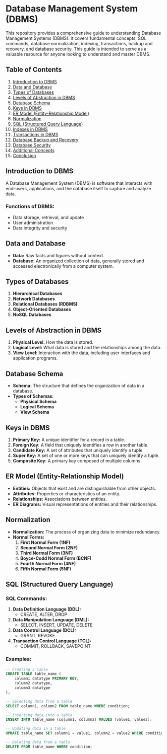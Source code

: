 # Database Management System (DBMS)

This repository provides a comprehensive guide to understanding Database Management Systems (DBMS). It covers fundamental concepts, SQL commands, database normalization, indexing, transactions, backup and recovery, and database security. This guide is intended to serve as a valuable resource for anyone looking to understand and master DBMS.

## Table of Contents

1. [Introduction to DBMS](#introduction-to-dbms)
2. [Data and Database](#data-and-database)
3. [Types of Databases](#types-of-databases)
4. [Levels of Abstraction in DBMS](#levels-of-abstraction-in-dbms)
5. [Database Schema](#database-schema)
6. [Keys in DBMS](#keys-in-dbms)
7. [ER Model (Entity-Relationship Model)](#er-model-entity-relationship-model)
8. [Normalization](#normalization)
9. [SQL (Structured Query Language)](#sql-structured-query-language)
10. [Indexes in DBMS](#indexes-in-dbms)
11. [Transactions in DBMS](#transactions-in-dbms)
12. [Database Backup and Recovery](#database-backup-and-recovery)
13. [Database Security](#database-security)
14. [Additional Concepts](#additional-concepts)
15. [Conclusion](#conclusion)

## Introduction to DBMS

A Database Management System (DBMS) is software that interacts with end-users, applications, and the database itself to capture and analyze data. 

### Functions of DBMS:
- Data storage, retrieval, and update
- User administration
- Data integrity and security

## Data and Database

- **Data:** Raw facts and figures without context.
- **Database:** An organized collection of data, generally stored and accessed electronically from a computer system.

## Types of Databases

1. **Hierarchical Databases**
2. **Network Databases**
3. **Relational Databases (RDBMS)**
4. **Object-Oriented Databases**
5. **NoSQL Databases**

## Levels of Abstraction in DBMS

1. **Physical Level:** How the data is stored.
2. **Logical Level:** What data is stored and the relationships among the data.
3. **View Level:** Interaction with the data, including user interfaces and application programs.

## Database Schema

- **Schema:** The structure that defines the organization of data in a database.
- **Types of Schemas:**
  - **Physical Schema**
  - **Logical Schema**
  - **View Schema**

## Keys in DBMS

1. **Primary Key:** A unique identifier for a record in a table.
2. **Foreign Key:** A field that uniquely identifies a row in another table.
3. **Candidate Key:** A set of attributes that uniquely identify a tuple.
4. **Super Key:** A set of one or more keys that can uniquely identify a tuple.
5. **Composite Key:** A primary key composed of multiple columns.

## ER Model (Entity-Relationship Model)

- **Entities:** Objects that exist and are distinguishable from other objects.
- **Attributes:** Properties or characteristics of an entity.
- **Relationships:** Associations between entities.
- **ER Diagrams:** Visual representations of entities and their relationships.

## Normalization

- **Normalization:** The process of organizing data to minimize redundancy.
- **Normal Forms:**
  1. **First Normal Form (1NF)**
  2. **Second Normal Form (2NF)**
  3. **Third Normal Form (3NF)**
  4. **Boyce-Codd Normal Form (BCNF)**
  5. **Fourth Normal Form (4NF)**
  6. **Fifth Normal Form (5NF)**

## SQL (Structured Query Language)

### SQL Commands:

1. **Data Definition Language (DDL):**
    - CREATE, ALTER, DROP
2. **Data Manipulation Language (DML):**
    - SELECT, INSERT, UPDATE, DELETE
3. **Data Control Language (DCL):**
    - GRANT, REVOKE
4. **Transaction Control Language (TCL):**
    - COMMIT, ROLLBACK, SAVEPOINT

### Examples:
```sql
-- Creating a table
CREATE TABLE table_name (
    column1 datatype PRIMARY KEY,
    column2 datatype,
    column3 datatype
);

-- Selecting data from a table
SELECT column1, column2 FROM table_name WHERE condition;

-- Inserting data into a table
INSERT INTO table_name (column1, column2) VALUES (value1, value2);

-- Updating data in a table
UPDATE table_name SET column1 = value1, column2 = value2 WHERE condition;

-- Deleting data from a table
DELETE FROM table_name WHERE condition;
